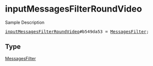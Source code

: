 # inputMessagesFilterRoundVideo

Sample Description

<pre>
<a href="../constructor/inputMessagesFilterRoundVideo.md">inputMessagesFilterRoundVideo</a>#b549da53 = <a href="../type/MessagesFilter.md">MessagesFilter</a>;</pre>

## Type

<a href="../type/MessagesFilter.md">MessagesFilter</a>
